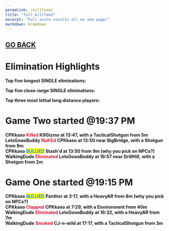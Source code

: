 ```yaml
---
permalink: /killfeed/
title: "full killfeed"
excerpt: "Full score results all on one page!"
markdown: kramdown
---
```

<meta http-equiv="refresh" content="30">

<script>
    var countUpdDate = new Date("Sep 16, 2022 19:55:27").getTime(); // Set the date we're counting down to
    var x = setInterval(function () {
        var timeNow = new Date().getTime(); // Get today's date and time
        var distance = timeNow - countUpdDate; // Find the distance between now and the count down date
        var days = Math.floor(distance / (1000 * 60 * 60 * 24));
        var hours = Math.floor((distance % (1000 * 60 * 60 * 24)) / (1000 * 60 * 60));
        var minutes = Math.floor((distance % (1000 * 60 * 60)) / (1000 * 60));
        var seconds = Math.floor((distance % (1000 * 60)) / 1000);
        var minutesString = minutes.toString();
        var secondsString = seconds.toString();
        if (minutesString.length < 2) {
            minutesString = "0" + minutesString;
        }
        if (secondsString.length < 2) {
            secondsString = "0" + secondsString;
        }
        document.getElementById("countUpTimer").innerHTML = minutesString + ":" + secondsString + " since updt"; // Display the result in the element with id="demo"
        // If the count down is finished, write some text
        if (distance < 0) {
            clearInterval(x);
            document.getElementById("countUpTimer").innerHTML = "EXPIRED";
        }
    }, 1000); // Update the count down every 1000 milliseconds
</script>


<strong><span id="countUpTimer" style="color:red;background-color:white;font-size:add_size"></span><strong>

## [GO BACK](https://www.kaso.gg)     

# Elimination Highlights<br>
Top five <strong>longest</strong> SINGLE eliminations:<br>

Top five <strong>close range</strong> SINGLE eliminations:<br>

Top three most lethal long distance players:<br>

# Game <strong>Two</strong> started @19:37 PM<br>
CPKkaso <strong><span style="color:crimson;background-color:">Killed</span></strong> K9Gizmo at 13:47, with a TacticalShotgun from 5m<br>
LetsGoooBuddy <strong><span style="color:crimson;background-color:">NuKEd</span></strong> CPKkaso at 13:50 near <strong>BigBridge</strong>, with a Shotgun from 9m<br>
CPKkaso <strong><span style="color:dodgerblue;background-color:yellow">BULLIED</span></strong> Stash'd at 13:50 from 9m (why you pick on NPCs?)<br>
WalkingDude <strong><span style="color:crimson;background-color:">Eliminated</span></strong> LetsGoooBuddy at 16:57 near <strong>DrillHill</strong>, with a Shotgun from 2m<br>
# Game <strong>One</strong> started @19:15 PM<br>
CPKkaso <strong><span style="color:dodgerblue;background-color:yellow">BULLIED</span></strong> Panther at 3:17, with a HeavyAR from 8m (why you pick on NPCs?)<br>
CPKkaso <strong><span style="color:crimson;background-color:">Clapped</span></strong> CPKkaso at 7:29, with a Environment from 40m<br>
WalkingDude <strong><span style="color:crimson;background-color:">Eliminated</span></strong> LetsGoooBuddy at 16:32, with a HeavyAR from 7m<br>
WalkingDude <strong><span style="color:crimson;background-color:">Smoked</span></strong> CJ-n-wild at 17:17, with a TacticalShotgun from 3m<br>
<!--CREATED BY CODE-->
<!--9/16/2022 7:55:27 PM-->
